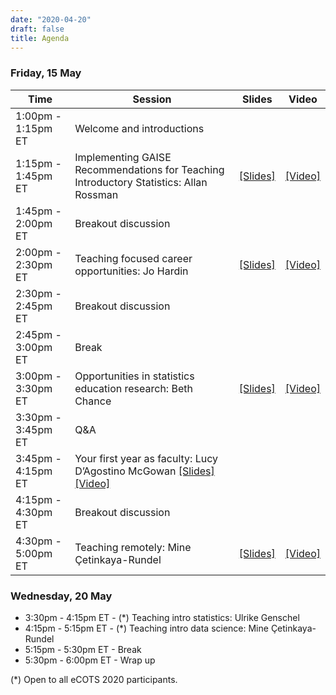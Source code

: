 ```yaml
---
date: "2020-04-20"
draft: false
title: Agenda
---
```


### Friday, 15 May

| Time    | Session           | Slides | Video     |
|---------|-------------------|--------|-----------|
| 1:00pm - 1:15pm ET | Welcome and introductions   |  |  |
| 1:15pm - 1:45pm ET | Implementing GAISE Recommendations for Teaching Introductory Statistics: Allan Rossman | [[Slides]](https://github.com/mine-cetinkaya-rundel/preparing-to-teach/blob/master/01-gaise/01-gaise.pdf) | [[Video]](https://youtu.be/onpEINJQ5sw) |
| 1:45pm - 2:00pm ET | Breakout discussion         |  |  |
| 2:00pm - 2:30pm ET | Teaching focused career opportunities: Jo Hardin | [[Slides]](https://github.com/mine-cetinkaya-rundel/preparing-to-teach/blob/master/02-teach-career/02-teach-career.pdf) | [[Video]](https://youtu.be/J6iFgbHKH5Q) |
| 2:30pm - 2:45pm ET | Breakout discussion         |  |  |
| 2:45pm - 3:00pm ET | Break                       |  |  |
| 3:00pm - 3:30pm ET | Opportunities in statistics education research: Beth Chance | [[Slides]](https://github.com/mine-cetinkaya-rundel/preparing-to-teach/blob/master/03-education-research-grants/03-education-research-grants.pdf) | [[Video]](https://youtu.be/lALpljdA40U) |
| 3:30pm - 3:45pm ET | Q&A                         |  |  |
| 3:45pm - 4:15pm ET | Your first year as faculty: Lucy D’Agostino McGowan [[Slides]](https://github.com/mine-cetinkaya-rundel/preparing-to-teach/blob/master/04-first-year-faculty/04-first-year-faculty.pdf) [[Video]](https://youtu.be/C0NJoQW4VEE) |
| 4:15pm - 4:30pm ET | Breakout discussion         |  |  |
| 4:30pm - 5:00pm ET | Teaching remotely: Mine Çetinkaya-Rundel | [[Slides]](https://github.com/mine-cetinkaya-rundel/preparing-to-teach/blob/master/05-remote-teaching/05-remote-teaching.pdf) | [[Video]](https://youtu.be/Rx9dLRdURGA) |

### Wednesday, 20 May

- 3:30pm - 4:15pm ET - (*) Teaching intro statistics: Ulrike Genschel
- 4:15pm - 5:15pm ET - (*) Teaching intro data science: Mine Çetinkaya-Rundel
- 5:15pm - 5:30pm ET - Break
- 5:30pm - 6:00pm ET - Wrap up

(*) Open to all eCOTS 2020 participants.